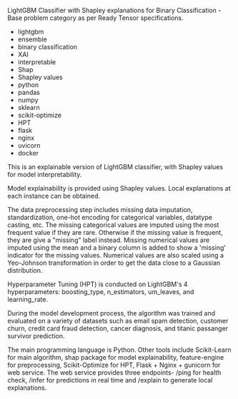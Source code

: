 LightGBM Classifier with Shapley explanations for Binary Classification - Base problem category as per Ready Tensor specifications.

- lightgbm
- ensemble
- binary classification
- XAI
- interpretable
- Shap
- Shapley values
- python
- pandas
- numpy
- sklearn
- scikit-optimize
- HPT
- flask
- nginx
- uvicorn
- docker

This is an explainable version of LightGBM classifier, with Shapley values for model interpretability.

Model explainability is provided using Shapley values. Local explanations at each instance can be obtained.

The data preprocessing step includes missing data imputation, standardization, one-hot encoding for categorical variables, datatype casting, etc. The missing categorical values are imputed using the most frequent value if they are rare. Otherwise if the missing value is frequent, they are give a "missing" label instead. Missing numerical values are imputed using the mean and a binary column is added to show a 'missing' indicator for the missing values. Numerical values are also scaled using a Yeo-Johnson transformation in order to get the data close to a Gaussian distribution.

Hyperparameter Tuning (HPT) is conducted on LightGBM's 4 hyperparameters: boosting_type, n_estimators, um_leaves, and learning_rate.

During the model development process, the algorithm was trained and evaluated on a variety of datasets such as email spam detection, customer churn, credit card fraud detection, cancer diagnosis, and titanic passanger survivor prediction.

The main programming language is Python. Other tools include Scikit-Learn for main algorithm, shap package for model explainability, feature-engine for preprocessing, Scikit-Optimize for HPT, Flask + Nginx + gunicorn for web service. The web service provides three endpoints- /ping for health check, /infer for predictions in real time and /explain to generate local explanations.
